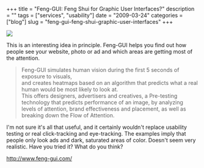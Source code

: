 +++
title = "Feng-GUI:  Feng Shui for Graphic User Interfaces?"
description = ""
tags = ["services", "usability"]
date = "2009-03-24"
categories = ["blog"]
slug = "feng-gui-feng-shui-graphic-user-interfaces"
+++



  <div class="notebook-screenshot"><a href="http://www.feng-gui.com/"><img src="/media/bluga/wt49c8bb47cec69.jpg"/></a></div><p>This is an interesting idea in principle. Feng-GUI helps you find out how people see your website, photo or ad and which areas are getting most of the attention. </p>
<blockquote><p>Feng-GUI simulates human vision during the first 5 seconds of exposure to visuals,<br />
and creates heatmaps based on an algorithm that predicts what a real human would be most likely to look at.<br />
This offers designers, advertisers and creatives, a Pre-testing technology that predicts performance of an image, by analyzing levels of attention, brand effectiveness and placement, as well as breaking down the Flow of Attention.</p></blockquote>
<p>I'm not sure it's all that useful, and it certainly wouldn't replace usability testing or real click-tracking and eye-tracking. The examples imply that people only look ads and dark, saturated areas of color. Doesn't seem very realistic. Have you tried it? What do you think?</p>
    
  <a href="http://www.feng-gui.com/">http://www.feng-gui.com/</a>
